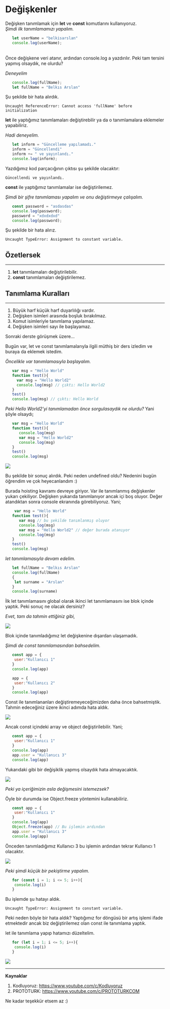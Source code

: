 # Değişkenler
Değişken tanımlamak için **let** ve **const** komutlarını kullanıyoruz.
<br>
*Şimdi ilk tanımlamamızı yapalım.*
```javascript
   let userName = "belkisarslan"
   console.log(userName);
```
<br>
Önce değişkene veri atanır, ardından console.log a yazdırılır. Peki tam tersini yapmış olsaydık, ne olurdu?
<br>

*Deneyelim*

```javascript
   console.log(fullName);
   let fullName = "Belkıs Arslan"
```
Şu şekilde bir hata alırdık.

```
Uncaught ReferenceError: Cannot access 'fullName' before initialization
```
**let** ile yaptığımız tanımlamaları değiştirebilir ya da o tanımlamalara eklemeler yapabiliriz.

*Hadi deneyelim.*

```javascript
   let inform = "Güncelleme yapılamadı."
   inform = "Güncellendi"
   inform += " ve yayınlandı."
   console.log(inform);
```
Yazdığımız kod parçacığının çıktısı şu şekilde olacaktır:
```
Güncellendi ve yayınlandı.
```
**const** ile yaptığımız tanımlamalar ise değiştirilemez.

*Şimdi bir şifre tanımlaması yapalım ve onu değiştirmeye çalışalım.*

```javascript
   const password = "asdasdas"
   console.log(password);
   password = "xdxdxdxd"
   console.log(password);
```
Şu şekilde bir hata alırız.

```
Uncaught TypeError: Assignment to constant variable.
```
## Özetlersek
--------------
1. **let** tanımlamaları değiştirilebilir.
2. **const** tanımlamaları değiştirilemez.

## Tanımlama Kuralları
----------------------
1. Büyük harf küçük harf duyarlılığı vardır.
2. Değişken isimleri arasında boşluk bırakılmaz.
3. Komut isimleriyle tanımlama yapılamaz.
4. Değişken isimleri sayı ile başlayamaz.

Sonraki derste görüşmek üzere...

Bugün var, let ve const tanımlamalarıyla ilgili müthiş bir ders izledim ve buraya da eklemek istedim.

*Öncelikle var tanımlamasıyla başlayalım.*

```javascript
   var msg = "Hello World"
   function test(){
     var msg = "Hello World2"
     console.log(msg) // çıktı: Hello World2
   }
   test()
   console.log(msg) // çıktı: Hello World
```
*Peki Hello World2'yi tanımlamadan önce sorgulasaydık ne olurdu?*
Yani şöyle olsaydı;

```javascript
   var msg = "Hello World"
   function test(){
      console.log(msg)
      var msg = "Hello World2"
      console.log(msg)
   }
   test()
   console.log(msg)
```
<img src="img1.png">

Bu şekilde bir sonuç alırdık. Peki neden undefined oldu? Nedenini bugün öğrendim ve çok heyecanlandım :) 

Burada hoisting kavramı devreye giriyor. Var ile tanımlanmış değişkenler yukarı çekiliyor. Değişken yukarıda tanımlanıyor ancak içi boş oluyor. Değer atandıktan sonra console ekranında görebiliyoruz. Yani;

```javascript
    var msg = "Hello World"
   function test(){
      var msg // bu şekilde tanımlanmış oluyor
      console.log(msg)
      var msg = "Hello World2" // değer burada atanıyor
      console.log(msg)
   }
   test()
   console.log(msg)
```

*let tanımlamasıyla devam edelim.*

```javascript
   let fullName = "Belkıs Arslan"
   console.log(fullName)
   {
    let surname = "Arslan"
   }
   console.log(surname)
```
İlk let tanımlamasını global olarak ikinci let tanımlamasını ise blok içinde yaptık. Peki sonuç ne olacak dersiniz?

*Evet, tam da tahmin ettiğiniz gibi,*

<img src="img2.png">

Blok içinde tanımladığımız let değişkenine dışardan ulaşamadık.

*Şimdi de const tanımlamasından bahsedelim.*

```javascript
   const app = {
    user:"Kullanıcı 1"
   }
   console.log(app)

   app = {
    user:"Kullanıcı 2"
   }
   console.log(app)
```
Const ile tanımlananları değiştiremeyeceğimizden daha önce bahsetmiştik. Tahmin edeceğiniz üzere ikinci adımda hata aldık.

<img src="img3.png">

Ancak const içindeki array ve object değiştirilebilir. Yani;

```javascript
   const app = {
    user:"Kullanıcı 1"
   }
   console.log(app)
   app.user = "Kullanıcı 3"
   console.log(app)
```
Yukarıdaki gibi bir değişiklik yapmış olsaydık hata almayacaktık.

<img src="img4.png">

*Peki ya içeriğimizin asla değişmesini istemezsek?*

Öyle bir durumda ise Object.freeze yöntemini kullanabiliriz.

```javascript
   const app = {
    user:"Kullanıcı 1"
   }
   console.log(app)
   Object.freeze(app) // Bu işlemin ardından
   app.user = "Kullanıcı 3"
   console.log(app)
```
Önceden tanımladığımız Kullanıcı 3 bu işlemin ardından tekrar Kullanıcı 1 olacaktır.

<img src="img5.png">

*Peki şimdi küçük bir pekiştirme yapalım.*

```javascript
   for (const i = 1; i <= 5; i++){
    console.log(i)
   }
```
Bu işlemde şu hatayı aldık.

```
Uncaught TypeError: Assignment to constant variable.
```
Peki neden böyle bir hata aldık? Yaptığımız for döngüsü bir artış işlemi ifade etmektedir ancak biz değiştirilemez olan const ile tanımlama yaptık.

let ile tanımlama yapıp hatamızı düzeltelim.

```javascript
   for (let i = 1; i <= 5; i++){
    console.log(i)
   }
```
<img src="img6.png">

<hr>

**Kaynaklar**
1. Kodluyoruz:
https://www.youtube.com/c/Kodluyoruz
2. PROTOTURK:
https://www.youtube.com/c/PROTOTURKCOM

Ne kadar teşekkür etsem az :)



